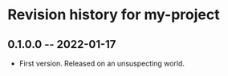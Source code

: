 # Revision history for my-project

## 0.1.0.0 -- 2022-01-17

* First version. Released on an unsuspecting world.
